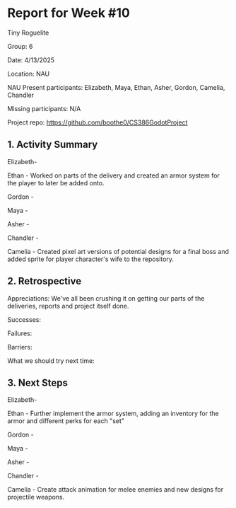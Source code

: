 # Report for Week #10

Tiny Roguelite

Group: 6

Date: 4/13/2025

Location: NAU

NAU Present participants: Elizabeth, Maya, Ethan, Asher, Gordon, Camelia, Chandler 

Missing participants: N/A

Project repo: https://github.com/boothe0/CS386GodotProject

## 1. Activity Summary
Elizabeth- 

Ethan - Worked on parts of the delivery and created an armor system for the player to later be added onto.

Gordon - 

Maya - 

Asher - 

Chandler - 

Camelia - Created pixel art versions of potential designs for a final boss and added sprite for player character's wife to the repository.

## 2. Retrospective

Appreciations: We've all been crushing it on getting our parts of the deliveries, reports and project itself done.

Successes: 

Failures: 

Barriers: 

What we should try next time: 



## 3. Next Steps
Elizabeth- 

Ethan - Further implement the armor system, adding an inventory for the armor and different perks for each "set"

Gordon - 

Maya - 

Asher - 

Chandler - 

Camelia - Create attack animation for melee enemies and new designs for projectile weapons.
